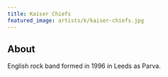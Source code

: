 ```yaml
---
title: Kaiser Chiefs
featured_image: artists/k/kaiser-chiefs.jpg
---
```

## About

English rock band formed in 1996 in Leeds as Parva.
